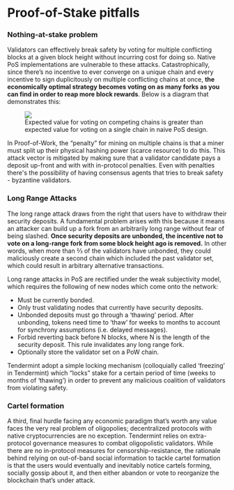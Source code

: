# Proof-of-Stake pitfalls

### Nothing-at-stake problem

Validators can effectively break safety by voting for multiple conflicting blocks at a given block height without incurring cost for doing so. Native PoS implementations are vulnerable to these attacks. Catastrophically, since there’s no incentive to ever converge on a unique chain and every incentive to sign duplicitously on multiple conflicting chains at once, **the economically optimal strategy becomes voting on as many forks as you can find in order to reap more block rewards**. Below is a diagram that demonstrates this:

<figure>
    <img src="/assets/images/nothing-at-stake.png" >
    <figcaption>Expected value for voting on competing chains is greater than expected value for voting on a single chain in naive PoS design.</figcaption>
</figure>

In Proof-of-Work, the “penalty” for mining on multiple chains is that a miner must split up their physical hashing power (scarce resource) to do this.
This attack vector is mitigated by making sure that a validator candidate pays a deposit up-front and with with in-protocol penalties. Even with penalties there's the possibility of having consensus agents that tries to break safety - byzantine validators.

### Long Range Attacks

The long range attack draws from the right that users have to withdraw their security deposits. A fundamental problem arises with this because it means an attacker can build up a fork from an arbitrarily long range without fear of being slashed. **Once security deposits are unbonded, the incentive not to vote on a long-range fork from some block height ago is removed.** In other words, when more than ⅔ of the validators have unbonded, they could maliciously create a second chain which included the past validator set, which could result in arbitrary alternative transactions.

Long range attacks in PoS are rectified under the weak subjectivity model, which requires the following of new nodes which come onto the network:

* Must be currently bonded.
* Only trust validating nodes that currently have security deposits.
* Unbonded deposits must go through a ‘thawing’ period. After unbonding, tokens need time to ‘thaw’ for weeks to months to account for synchrony assumptions (i.e. delayed messages).
* Forbid reverting back before N blocks, where N is the length of the security deposit. This rule invalidates any long range fork.
* Optionally store the validator set on a PoW chain.

Tendermint adopt a simple locking mechanism (colloquially called ‘freezing’ in Tendermint) which “locks” stake for a certain period of time (weeks to months of ‘thawing’) in order to prevent any malicious coalition of validators from violating safety.

### Cartel formation

A third, final hurdle facing any economic paradigm that’s worth any value faces the very real problem of oligopolies; decentralized protocols with native cryptocurrencies are no exception.
Tendermint relies on extra-protocol governance measures to combat oligopolistic validators. While there are no in-protocol measures for censorship-resistance, the rationale behind relying on out-of-band social information to tackle cartel formation is that the users would eventually and inevitably notice cartels forming, socially gossip about it, and then either abandon or vote to reorganize the blockchain that’s under attack.
